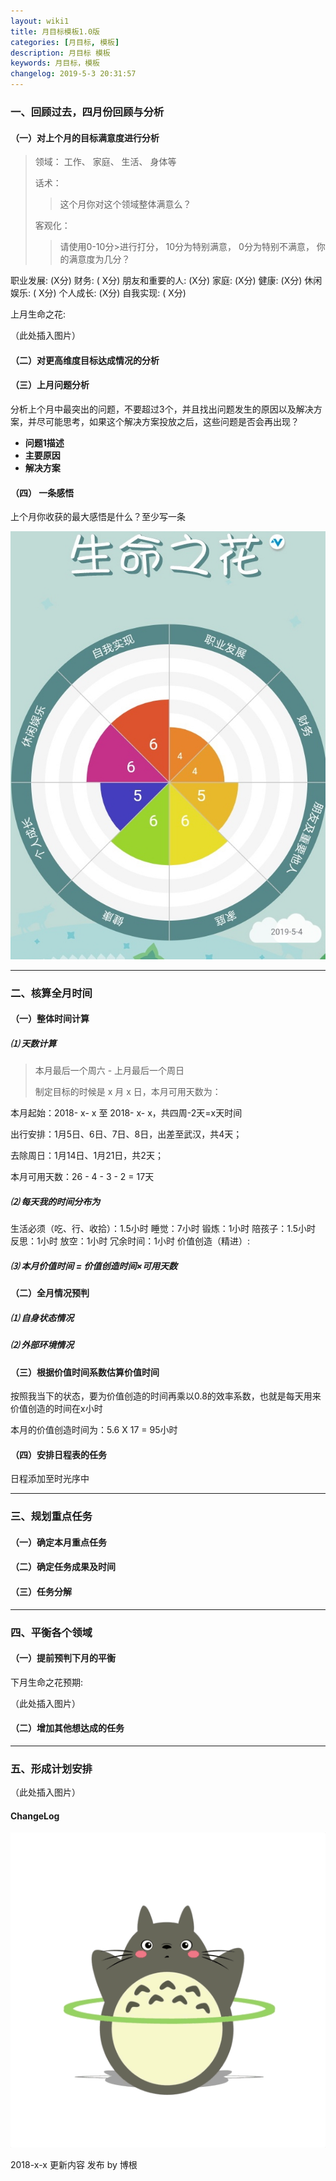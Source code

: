 ```yaml
---
layout: wiki1
title: 月目标模板1.0版
categories: [月目标, 模板]
description: 月目标 模板
keywords: 月目标，模板
changelog: 2019-5-3 20:31:57
---
```


### 一、回顾过去，四月份回顾与分析


#### （一）对上个月的目标满意度进行分析
>领域： 工作、 家庭、 生活、 身体等
>
>话术：
>>这个月你对这个领域整体满意么？
>>
>客观化：
>>请使用0-10分>进行打分， 10分为特别满意， 0分为特别不满意， 你的满意度为几分？

职业发展: (X分)
财务: ( X分)
朋友和重要的人: (X分)
家庭: (X分)
健康: (X分)
休闲娱乐: ( X分)
个人成长: (X分)
自我实现: ( X分)

上月生命之花:

（此处插入图片）

#### （二）对更高维度目标达成情况的分析


#### （三）上月问题分析
分析上个月中最突出的问题，不要超过3个，并且找出问题发生的原因以及解决方案，并尽可能思考，如果这个解决方案投放之后，这些问题是否会再出现？

- **问题1描述**
- **主要原因**
- **解决方案**

#### （四） 一条感悟
上个月你收获的最大感悟是什么？至少写一条

![life-flower](/images/life-flower/190504.jpg)


---

### 二、核算全月时间

#### （一）整体时间计算

##### ⑴ 天数计算

>本月最后一个周六 - 上月最后一个周日
>
>制定目标的时候是 x 月 x 日，本月可用天数为：

本月起始：2018- x- x 至 2018- x- x，共四周-2天=x天时间

出行安排：1月5日、6日、7日、8日，出差至武汉，共4天；

去除周日：1月14日、1月21日，共2天；

本月可用天数：26 - 4 - 3 - 2 = 17天

##### ⑵ 每天我的时间分布为

生活必须（吃、行、收拾）：1.5小时
睡觉：7小时
锻炼：1小时
陪孩子：1.5小时
反思：1小时
放空：1小时
冗余时间：1小时
价值创造（精进）:

##### ⑶ 本月价值时间 = 价值创造时间×可用天数

#### （二）全月情况预判
##### ⑴ 自身状态情况

##### ⑵ 外部环境情况

#### （三）根据价值时间系数估算价值时间

按照我当下的状态，要为价值创造的时间再乘以0.8的效率系数，也就是每天用来价值创造的时间在x小时

本月的价值创造时间为：5.6 X 17 = 95小时

#### （四）安排日程表的任务

日程添加至时光序中


---

### 三、规划重点任务

#### （一）确定本月重点任务

#### （二）确定任务成果及时间

#### （三）任务分解


---

### 四、平衡各个领域

#### （一）提前预判下月的平衡

下月生命之花预期:

（此处插入图片）

#### （二）增加其他想达成的任务


---

### 五、形成计划安排
（此处插入图片）



#### ChangeLog

![life-flower](/images/life-flower/longmao.gif)

2018-x-x 更新内容 发布 by 博根

